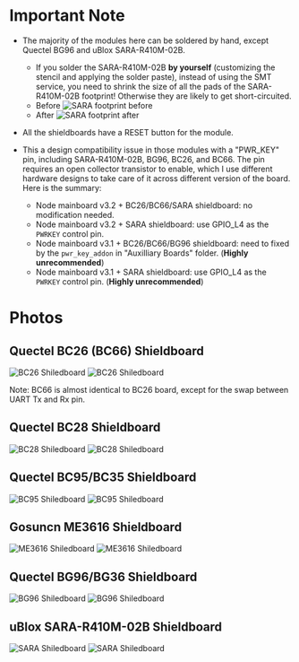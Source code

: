 # Important Note

- The majority of the modules here can be soldered by hand, except Quectel BG96 and uBlox SARA-R410M-02B.
  - If you solder the SARA-R410M-02B **by yourself** (customizing the stencil and applying the solder paste), instead of using the SMT service, you need to shrink the size of all the pads of the SARA-R410M-02B footprint! Otherwise they are likely to get short-circuited.
  - Before
  ![SARA footprint before](../../../assets/sara_pad_size_before.png)
  - After
  ![SARA footprint after](../../../assets/sara_pad_size_after.png)
  
- All the shieldboards have a RESET button for the module.
- This a design compatibility issue in those modules with a "PWR_KEY" pin, including SARA-R410M-02B, BG96, BC26, and BC66. The pin requires an open collector transistor to enable, which I use different hardware designs to take care of it across different version of the board. Here is the summary:
  - Node mainboard v3.2 + BC26/BC66/SARA shieldboard: no modification needed.
  - Node mainboard v3.2 + SARA shieldboard: use GPIO_L4 as the `PWRKEY` control pin.
  - Node mainboard v3.1 + BC26/BC66/BG96 shieldboard: need to fixed by the `pwr_key_addon` in "Auxilliary Boards" folder. (**Highly unrecommended**)
  - Node mainboard v3.1 + SARA shieldboard: use GPIO_L4 as the `PWRKEY` control pin. (**Highly unrecommended**)

# Photos

## Quectel BC26 (BC66) Shieldboard

![BC26 Shiledboard](../../../assets/bc26_bc66_module_board.png)
![BC26 Shiledboard](../../../assets/bc26_bc66_module_board_B.png)

Note: BC66 is almost identical to BC26 board, except for the swap between UART Tx and Rx pin.

## Quectel BC28 Shieldboard

![BC28 Shiledboard](../../../assets/bc28_module_board.png)
![BC28 Shiledboard](../../../assets/bc28_module_board_B.png)

## Quectel BC95/BC35 Shieldboard

![BC95 Shiledboard](../../../assets/bc95_bc35_module_board.png)
![BC95 Shiledboard](../../../assets/bc95_bc35_module_board_B.png)

## Gosuncn ME3616 Shieldboard

![ME3616 Shiledboard](../../../assets/me3616_module_board.png)
![ME3616 Shiledboard](../../../assets/me3616_module_board_B.png)

## Quectel BG96/BG36 Shieldboard

![BG96 Shiledboard](../../../assets/bg96_module_board.png)
![BG96 Shiledboard](../../../assets/bg96_module_board_B.png)

## uBlox SARA-R410M-02B Shieldboard

![SARA Shiledboard](../../../assets/sara_r410m_02b_module_board_v2.0.png)
![SARA Shiledboard](../../../assets/sara_r410m_02b_module_board_v2.0_B.png)
